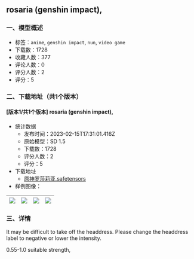 ## rosaria \(genshin impact\), 
### 一、模型概述

- 标签：`anime`, `genshin impact`, `nun`, `video game`
- 下载数：1728
- 收藏人数：377
- 评论人数：0
- 评分人数：2
- 评分：5

### 二、下载地址（共1个版本）

#### [版本1/共1个版本] rosaria \(genshin impact\), 

- 统计数据
  - 发布时间：2023-02-15T17:31:01.416Z
  - 原始模型：SD 1.5
  - 下载数：1728
  - 评分人数：2
  - 评分：5
- 下载地址
  - [原神罗莎莉亚.safetensors](https://civitai.com/api/download/models/10795)
- 样例图像：

| <img src="https://image.civitai.com/xG1nkqKTMzGDvpLrqFT7WA/b84df414-9a26-445e-6c34-4b4ba9ca1300/width=450/104437.jpeg" /> | <img src="https://image.civitai.com/xG1nkqKTMzGDvpLrqFT7WA/321040c7-a4fb-425c-857f-ac809fa04000/width=450/104436.jpeg" /> | <img src="https://image.civitai.com/xG1nkqKTMzGDvpLrqFT7WA/d6ff93ad-b1c2-430d-7925-0e0bb9912a00/width=450/104435.jpeg" /> | <img src="https://image.civitai.com/xG1nkqKTMzGDvpLrqFT7WA/9b3fff74-cea5-480d-cf29-1dbbf7a7f900/width=450/104434.jpeg" /> |
| ---- | ---- | ---- | ---- |


### 三、详情
<p>It may be difficult to take off the headdress. Please change the headdress label to negative or lower the intensity.</p><p>0.55-1.0 suitable strength,</p>